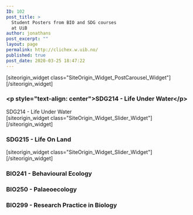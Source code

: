 ```yaml
---
ID: 102
post_title: >
  Student Posters from BIO and SDG courses
  at UiB
author: jonathans
post_excerpt: ""
layout: page
permalink: http://clichex.w.uib.no/
published: true
post_date: 2020-03-25 18:47:22
---
```

<div id="pl-102" class="panel-layout"><div id="pg-102-0" class="panel-grid panel-no-style"><div id="pgc-102-0-0" class="panel-grid-cell" data-weight="1"><div id="panel-102-0-0-0" class="so-panel widget widget_sow-post-carousel panel-first-child panel-last-child" data-index="0" data-style="{&quot;background_image_attachment&quot;:false,&quot;background_display&quot;:&quot;tile&quot;}">[siteorigin_widget class="SiteOrigin_Widget_PostCarousel_Widget"][/siteorigin_widget]</div></div></div><div id="pg-102-1" class="panel-grid panel-no-style" data-style="{&quot;background_image_attachment&quot;:false,&quot;background_display&quot;:&quot;tile&quot;,&quot;cell_alignment&quot;:&quot;flex-start&quot;}" data-ratio="1" data-ratio-direction="right"><div id="pgc-102-1-0" class="panel-grid-cell panel-grid-cell-empty" data-weight="0.17"></div><div id="pgc-102-1-1" class="panel-grid-cell" data-weight="0.33"><div id="panel-102-1-1-0" class="so-panel widget widget_sow-editor panel-first-child" data-index="1" data-style="{&quot;background_image_attachment&quot;:false,&quot;background_display&quot;:&quot;tile&quot;}"><div class="so-widget-sow-editor so-widget-sow-editor-base"><h3 class="widget-title">&lt;p style=&quot;text-align: center&quot;&gt;SDG214 - Life Under Water&lt;/p&gt;</h3>
<div class="siteorigin-widget-tinymce textwidget">
	SDG214 - Life Under Water</div>
</div></div><div id="panel-102-1-1-1" class="so-panel widget widget_sow-slider panel-last-child" data-index="2" data-style="{&quot;background_image_attachment&quot;:false,&quot;background_display&quot;:&quot;tile&quot;}">[siteorigin_widget class="SiteOrigin_Widget_Slider_Widget"][/siteorigin_widget]</div></div><div id="pgc-102-1-2" class="panel-grid-cell panel-grid-cell-mobile-last" data-weight="0.33"><div id="panel-102-1-2-0" class="so-panel widget widget_sow-editor panel-first-child" data-index="3" data-style="{&quot;background_image_attachment&quot;:false,&quot;background_display&quot;:&quot;tile&quot;}"><div class="so-widget-sow-editor so-widget-sow-editor-base"><h3 class="widget-title">SDG215 - Life On Land</h3>
<div class="siteorigin-widget-tinymce textwidget">
	</div>
</div></div><div id="panel-102-1-2-1" class="so-panel widget widget_sow-slider panel-last-child" data-index="4" data-style="{&quot;background_image_attachment&quot;:false,&quot;background_display&quot;:&quot;tile&quot;}">[siteorigin_widget class="SiteOrigin_Widget_Slider_Widget"][/siteorigin_widget]</div></div><div id="pgc-102-1-3" class="panel-grid-cell panel-grid-cell-empty" data-weight="0.17"></div></div><div id="pg-102-2" class="panel-grid panel-no-style" data-style="{&quot;background_image_attachment&quot;:false,&quot;background_display&quot;:&quot;tile&quot;,&quot;cell_alignment&quot;:&quot;flex-start&quot;}" data-ratio="1" data-ratio-direction="right"><div id="pgc-102-2-0" class="panel-grid-cell" data-weight="0.33333333333333"><div id="panel-102-2-0-0" class="so-panel widget widget_sow-editor panel-first-child panel-last-child" data-index="5" data-style="{&quot;background_image_attachment&quot;:false,&quot;background_display&quot;:&quot;tile&quot;}"><div class="so-widget-sow-editor so-widget-sow-editor-base"><h3 class="widget-title">BIO241 - Behavioural Ecology</h3>
<div class="siteorigin-widget-tinymce textwidget">
	</div>
</div></div></div><div id="pgc-102-2-1" class="panel-grid-cell" data-weight="0.33333333333333"><div id="panel-102-2-1-0" class="so-panel widget widget_sow-editor panel-first-child panel-last-child" data-index="6" data-style="{&quot;background_image_attachment&quot;:false,&quot;background_display&quot;:&quot;tile&quot;}"><div class="so-widget-sow-editor so-widget-sow-editor-base"><h3 class="widget-title">BIO250 - Palaeoecology</h3>
<div class="siteorigin-widget-tinymce textwidget">
	</div>
</div></div></div><div id="pgc-102-2-2" class="panel-grid-cell" data-weight="0.33333333333333"><div id="panel-102-2-2-0" class="so-panel widget widget_sow-editor panel-first-child panel-last-child" data-index="7" data-style="{&quot;background_image_attachment&quot;:false,&quot;background_display&quot;:&quot;tile&quot;}"><div class="so-widget-sow-editor so-widget-sow-editor-base"><h3 class="widget-title">BIO299 - Research Practice in Biology</h3>
<div class="siteorigin-widget-tinymce textwidget">
	</div>
</div></div></div></div></div>